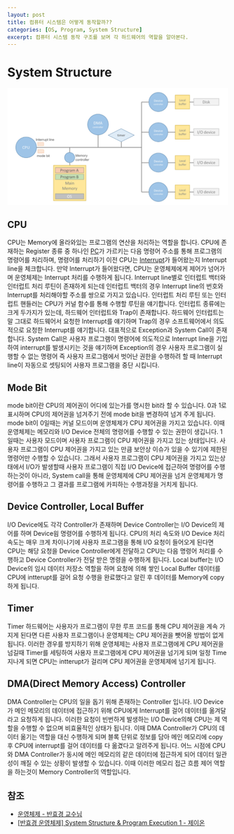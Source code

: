 ```yaml
---
layout: post
title: 컴퓨터 시스템은 어떻게 동작할까??
categories: [OS, Program, System Structure]
excerpt: 컴퓨터 시스템 동작 구조를 보며 각 하드웨어의 역할을 알아본다.
---
```


# System Structure

![System Structure](/assets/images/os/system-structure/system-structure.png)

## CPU

CPU는 Memory에 올라와있는 프로그램의 연산을 처리하는 역할을 합니다. CPU에 존재하는 Register 종류 중 하나인 [PC](https://ko.wikipedia.org/wiki/%ED%94%84%EB%A1%9C%EA%B7%B8%EB%9E%A8_%EC%B9%B4%EC%9A%B4%ED%84%B0)가 가르키는 다음 명령어 주소를 통해 프로그램의 명령어를 처리하며, 명령어를 처리하기 이전 CPU는 [Interrupt](https://ko.wikipedia.org/wiki/%EC%9D%B8%ED%84%B0%EB%9F%BD%ED%8A%B8)가 들어왔는지 Interrupt line을 체크합니다. 만약 Interrupt가 들어왔다면, CPU는 운영체제에게 제어가 넘어가며 운영체제는 Interrupt 처리를 수행하게 됩니다.
Interrupt line별로 인터럽트 백터와 인터럽트 처리 루틴이 존재하게 되는데 인터럽트 백터의 경우 Interrupt line의 번호와 Interrupt를 처리해야할 주소를 쌍으로 가지고 있습니다.
인터럽트 처리 루틴 또는 인터럽트 핸들러는 CPU가 커널 함수를 통해 수행할 루틴을 얘기합니다.
인터럽트 종류에는 크게 두가지가 있는데, 하드웨어 인터럽트와 Trap이 존재합니다. 하드웨어 인터럽트는 말 그대로 하드웨어서 요청한 Interrupt를 얘기하며 Trap의 경우 소프트웨어에서 의도적으로 요청한 Interrupt를 얘기합니다. 대표적으로 Exception과 System Call이 존재합니다.
System Call은 사용자 프로그램이 명령어에 의도적으로 Interrupt line을 기입하여 interrupt를 발생시키는 것을 얘기하며 Exception의 경우 사용자 프로그램이 실행할 수 없는 명령어 즉 사용자 프로그램에서 벗어난 권한을 수행하려 할 때 Interrupt line이 자동으로 셋팅되어 사용자 프로그램을 중단 시킵니다.

## Mode Bit

mode bit이란 CPU의 제어권이 어디에 있는가를 명시한 bit라 할 수 있습니다. 0과 1로 표시하며 CPU의 제어권을 넘겨주기 전에 mode bit을 변경하여 넘겨 주게 됩니다.
mode bit이 0일때는 커널 모드이며 운영체제가 CPU 제어권을 가지고 있습니다. 이때 운영체제는 메모리와 I/O Device 전체의 명령어를 수행할 수 있는 권한이 생깁니다.
1일때는 사용자 모드이며 사용자 프로그램이 CPU 제어권을 가지고 있는 상태입니다. 사용자 프로그램이 CPU 제어권을 가지고 있는 만큼 보안상 이슈가 있을 수 있기에 제한된 명령어만 수행할 수 있습니다. 그래서 사용자 프로그램이 CPU 제어권을 가지고 있는상태에서 I/O가 발생할때 사용자 프로그램이 직접 I/O Device에 접근하여 명령어를 수행하는것이 아니라, System call을 통해 운영체제에 CPU 제어권을 넘겨 운영체제가 명령어를 수행하고 그 결과를 프로그램에 카피하는 수행과정을 거치게 됩니다.

## Device Controller, Local Buffer

I/O Device에도 각각 Controller가 존재하며 Device Controller는 I/O Device의 제어를 하며 Device읨 명령어를 수행하게 됩니다. CPU의 처리 속도와 I/O Device 처리 속도는 매우 크게 차이나기에 사용자 프로그램을 통해 I/O 요청이 들어오게 된다면 CPU는 해당 요청을 Device Controller에게 전달하고 CPU는 다음 명령어 처리를 수행하고 Device Controller가 전달 받은 명령을 수행하게 됩니다.
Local buffer는 I/O Device의 임시 데이터 저장소 역할을 하며 요청에 의해 쌓인 Local Buffer 데이터를 CPU에 intterupt를 걸어 요청 수행을 완료했다고 알린 후 데이터를 Memory에 copy하게 됩니다.

## Timer

Timer 하드웨어는 사용자가 프로그램이 무한 루프 코드를 통해 CPU 제어권을 계속 가지게 된다면 다른 사용자 프로그램이나 운영체제는 CPU 제어권을 뺏어올 방법이 없게 됩니다. 이러한 경우를 방지하기 위해 운영체제는 사용자 프로그램에게 CPU 제어권을 넘길때 Timer를 세팅하여 사용자 프로그램에게 CPU 제어권을 넘기게 되며 일정 Time 지나게 되면 CPU는 intterupt가 걸리며 CPU 제어권을 운영체제에 넘기게 됩니다.

## DMA(Direct Memory Access) Controller

DMA Controller는 CPU의 일을 돕기 위해 존재하는 Controller 입니다. I/O Device가 메인 메모리의 데이터에 접근하기 위해 CPU에게 Interrupt를 걸어 데이터를 옮겨달라고 요청하게 됩니다. 이러한 요청이 빈번하게 발생하는 I/O Device의해 CPU는 제 역할을 수행할 수 없으며 비효율적인 상태가 됩니다. 이때 DMA Controller가 CPU의 데이터 옮기는 역할을 대신 수행하게 되며 블록 단위로 정보를 담아 메인 메모리에 copy후 CPU에 interrupt를 걸어 데이터를 다 옮겼다고 알려주게 됩니다.
어느 시점에 CPU와 DMA Controller가 동시에 메인 메모리의 같은 데이터에 접근하게 되어 데이터 일관성이 깨질 수 있는 상황이 발생할 수 있습니다. 이때 이러한 메모리 접근 흐름 제어 역할을 하는것이 Memory Controller의 역할입니다.

## 참조

- [운영체제 - 반효경 교수님](http://www.kocw.net/home/search/kemView.do?kemId=1046323)
- [[반효경 운영체제] System Structure & Program Execution 1 - 제이온](https://steady-coding.tistory.com/511)
